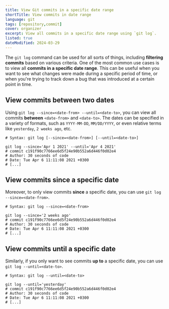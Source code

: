 ```yaml
---
title: View Git commits in a specific date range
shortTitle: View commits in date range
language: git
tags: [repository,commit]
cover: organizer
excerpt: View all commits in a specific date range using `git log`.
listed: true
dateModified: 2024-03-29
---
```


The `git log` command can be used for all sorts of things, including **filtering commits** based on various criteria. One of the most common use cases is to view all **commits in a specific date range**. This can be useful when you want to see what changes were made during a specific period of time, or when you're trying to track down a bug that was introduced at a certain point in time.

## View commits between two dates

Using `git log --since=<date-from> --until=<date-to>`, you can view all commits **between** `<date-from>` and `<date-to>`. The dates can be specified in a variety of formats, such as `YYYY-MM-DD`, `MM/DD/YYYY`, or even relative terms like `yesterday`, `2 weeks ago`, etc.

```shell
# Syntax: git log [--since=<date-from>] [--until=<date-to>]

git log --since='Apr 1 2021' --until='Apr 4 2021'
# commit c191f90c7766ee6d5f24e90b552a6d446f0d02e4
# Author: 30 seconds of code
# Date: Tue Apr 6 11:11:08 2021 +0300
# [...]
```

## View commits since a specific date

Moreover, to only view commits **since** a specific date, you can use `git log --since=<date-from>`.

```shell
# Syntax: git log --since=<date-from>

git log --since='2 weeks ago'
# commit c191f90c7766ee6d5f24e90b552a6d446f0d02e4
# Author: 30 seconds of code
# Date: Tue Apr 6 11:11:08 2021 +0300
# [...]
```

## View commits until a specific date

Similarly, if you only want to see commits **up to** a specific date, you can use `git log --until=<date-to>`.

```shell
# Syntax: git log --until=<date-to>

git log --until='yesterday'
# commit c191f90c7766ee6d5f24e90b552a6d446f0d02e4
# Author: 30 seconds of code
# Date: Tue Apr 6 11:11:08 2021 +0300
# [...]
```
